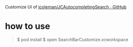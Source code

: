 Customize UI of [jcoleman/JCAutocompletingSearch · GitHub](https://github.com/jcoleman/JCAutocompletingSearch "jcoleman/JCAutocompletingSearch · GitHub")

# how to use

> $ pod install
> $ open SearchBarCustomize.xcworkspace

